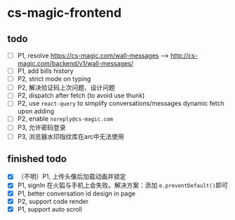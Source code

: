 # cs-magic-frontend

## todo

- [ ] P1, resolve https://cs-magic.com/wall-messages --> http://cs-magic.com/backend/v1/wall-messages/
- [ ] P1, add bills history
- [ ] P2, strict mode on typing
- [ ] P2, 解决验证码上次问题、设计问题
- [ ] P2, dispatch after fetch (to avoid use thunk)
- [ ] P2, use `react-query` to simplify conversations/messages dynamic fetch upon adding
- [ ] P2, enable `noreply@cs-magic.com`
- [ ] P3, 允许密码登录
- [ ] P3, 浏览器水印指纹库在arc中无法使用

## finished todo

- [x] （不明）P1, 上传头像后加载动画并锁定
- [x] P1, signIn 在火狐与手机上会失败。解决方案：添加 `e.preventDefault()`即可
- [x] P1, better conversation id design in page
- [x] P2, support code render
- [x] P1, support auto scroll
